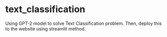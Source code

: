 # text_classification
Using GPT-2 model to solve Text Classification problem. Then, deploy this to the website using streamlit method.
